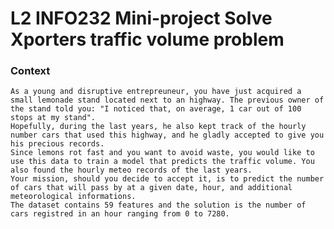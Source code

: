 # L2 INFO232 Mini-project Solve Xporters traffic volume problem

### Context

    As a young and disruptive entrepreuneur, you have just acquired a small lemonade stand located next to an highway. The previous owner of the stand told you: "I noticed that, on average, 1 car out of 100 stops at my stand".
    Hopefully, during the last years, he also kept track of the hourly number cars that used this highway, and he gladly accepted to give you his precious records.
    Since lemons rot fast and you want to avoid waste, you would like to use this data to train a model that predicts the traffic volume. You also found the hourly meteo records of the last years.
    Your mission, should you decide to accept it, is to predict the number of cars that will pass by at a given date, hour, and additional meteorological informations.
    The dataset contains 59 features and the solution is the number of cars registred in an hour ranging from 0 to 7280.

